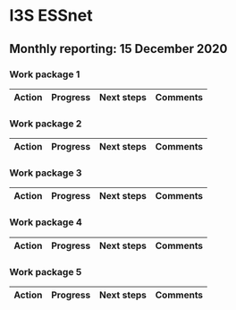 # I3S ESSnet

## Monthly reporting: 15 December 2020

### Work package 1

| Action  | Progress | Next steps | Comments |
|:--|:--|:--|:--|


### Work package 2

| Action  | Progress | Next steps | Comments |
|:--|:--|:--|:--|


### Work package 3
| Action  | Progress | Next steps | Comments |
|:--|:--|:--|:--|


### Work package 4

| Action  | Progress | Next steps | Comments |
|:--|:--|:--|:--|

### Work package 5

| Action  | Progress | Next steps | Comments |
|:--|:--|:--|:--|
